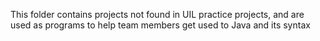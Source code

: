 This folder contains projects not found in UIL practice projects, and are used as programs to help team members get used to Java and its syntax 
